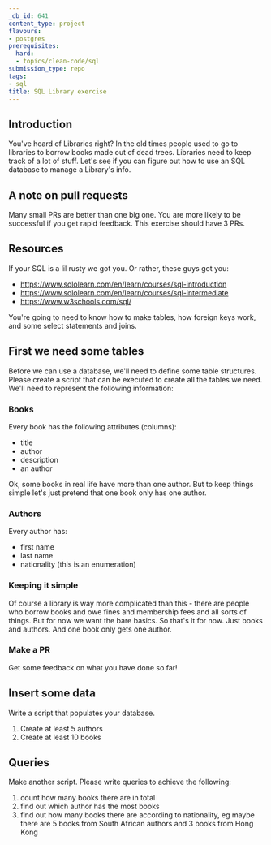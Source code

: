 ```yaml
---
_db_id: 641
content_type: project
flavours:
- postgres
prerequisites:
  hard:
  - topics/clean-code/sql
submission_type: repo
tags:
- sql
title: SQL Library exercise
---
```


## Introduction

You've heard of Libraries right? In the old times people used to go to libraries to borrow books made out of dead trees. Libraries need to keep track of a lot of stuff. Let's see if you can figure out how to use an SQL database to manage a Library's info.

## A note on pull requests

Many small PRs are better than one big one. You are more likely to be successful if you get rapid feedback.  This exercise should have 3 PRs.

## Resources

If your SQL is a lil rusty we got you. Or rather, these guys got you:

- https://www.sololearn.com/en/learn/courses/sql-introduction
- https://www.sololearn.com/en/learn/courses/sql-intermediate
- https://www.w3schools.com/sql/

You're going to need to know how to make tables, how foreign keys work, and some select statements and joins.

## First we need some tables

Before we can use a database, we'll need to define some table structures. Please create a script that can be executed to create all the tables we need. We'll need to represent the following information:

### Books

Every book has the following attributes (columns):

- title
- author
- description
- an author

Ok, some books in real life have more than one author. But to keep things simple let's just pretend that one book only has one author.

### Authors

Every author has:

- first name
- last name
- nationality (this is an enumeration)

### Keeping it simple

Of course a library is way more complicated than this - there are people who borrow books and owe fines and membership fees and all sorts of things. But for now we want the bare basics. So that's it for now. Just books and authors. And one book only gets one author.

### Make a PR

Get some feedback on what you have done so far!

## Insert some data

Write a script that populates your database.

1. Create at least 5 authors
2. Create at least 10 books

## Queries

Make another script. Please write queries to achieve the following:

1. count how many books there are in total
2. find out which author has the most books
3. find out how many books there are according to nationality, eg maybe there are 5 books from South African authors and 3 books from Hong Kong